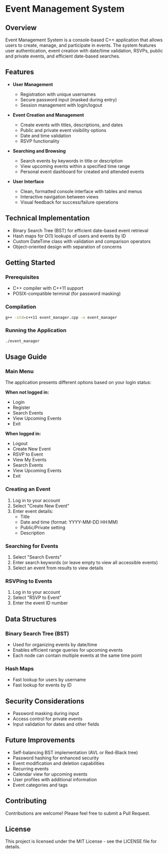 # Event Management System

## Overview
Event Management System is a console-based C++ application that allows users to create, manage, and participate in events. The system features user authentication, event creation with date/time validation, RSVPs, public and private events, and efficient date-based searches.

## Features
- **User Management**
  - Registration with unique usernames
  - Secure password input (masked during entry)
  - Session management with login/logout

- **Event Creation and Management**
  - Create events with titles, descriptions, and dates
  - Public and private event visibility options
  - Date and time validation
  - RSVP functionality

- **Searching and Browsing**
  - Search events by keywords in title or description
  - View upcoming events within a specified time range
  - Personal event dashboard for created and attended events

- **User Interface**
  - Clean, formatted console interface with tables and menus
  - Interactive navigation between views
  - Visual feedback for success/failure operations

## Technical Implementation
- Binary Search Tree (BST) for efficient date-based event retrieval
- Hash maps for O(1) lookups of users and events by ID
- Custom DateTime class with validation and comparison operators
- Object-oriented design with separation of concerns

## Getting Started

### Prerequisites
- C++ compiler with C++11 support
- POSIX-compatible terminal (for password masking)

### Compilation
```bash
g++ -std=c++11 event_manager.cpp -o event_manager
```

### Running the Application
```bash
./event_manager
```

## Usage Guide

### Main Menu
The application presents different options based on your login status:

**When not logged in:**
- Login
- Register
- Search Events
- View Upcoming Events
- Exit

**When logged in:**
- Logout
- Create New Event
- RSVP to Event
- View My Events
- Search Events
- View Upcoming Events
- Exit

### Creating an Event
1. Log in to your account
2. Select "Create New Event"
3. Enter event details:
   - Title
   - Date and time (format: YYYY-MM-DD HH:MM)
   - Public/Private setting
   - Description

### Searching for Events
1. Select "Search Events"
2. Enter search keywords (or leave empty to view all accessible events)
3. Select an event from results to view details

### RSVPing to Events
1. Log in to your account
2. Select "RSVP to Event"
3. Enter the event ID number

## Data Structures

### Binary Search Tree (BST)
- Used for organizing events by date/time
- Enables efficient range queries for upcoming events
- Each node can contain multiple events at the same time point

### Hash Maps
- Fast lookup for users by username
- Fast lookup for events by ID

## Security Considerations
- Password masking during input
- Access control for private events
- Input validation for dates and other fields

## Future Improvements
- Self-balancing BST implementation (AVL or Red-Black tree)
- Password hashing for enhanced security
- Event modification and deletion capabilities
- Recurring events
- Calendar view for upcoming events
- User profiles with additional information
- Event categories and tags

## Contributing
Contributions are welcome! Please feel free to submit a Pull Request.

## License
This project is licensed under the MIT License - see the LICENSE file for details.
